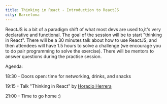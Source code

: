 ```yaml
---
title: Thinking in React - Introduction to ReactJS
city: Barcelona
---
```


ReactJS is a bit of a paradigm shift of what most devs are used to,it's very declarative and functional. The goal of the session will be to start "thinking in React". There will be a 30 minutes talk about how to use ReactJS, and then attendees will have 1.5 hours to solve a challenge (we encourage you to do pair programming to solve the exercise). There will be mentors to answer questions during the practise session.

Agenda:

18:30 - Doors open: time for networking, drinks, and snacks

19:15 - Talk "Thinking in React" by [Horacio Herrera](/about-us/#horacio-herrera)

21:00 - Time to go home :)
